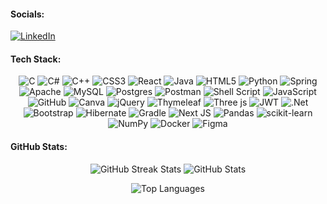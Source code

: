 #### Socials:
[![LinkedIn](https://img.shields.io/badge/LinkedIn-black.svg?logo=linkedin&logoColor=white)](https://www.linkedin.com/in/kristijan-stojanovski-006b51304/) 

#### Tech Stack:
<p align="center">
  <img src="https://img.shields.io/badge/c-black.svg?style=for-the-badge&logo=c&logoColor=white" alt="C">
  <img src="https://img.shields.io/badge/c%23-black.svg?style=for-the-badge&logo=csharp&logoColor=white" alt="C#">
  <img src="https://img.shields.io/badge/c++-black.svg?style=for-the-badge&logo=c%2B%2B&logoColor=white" alt="C++">
  <img src="https://img.shields.io/badge/css3-black.svg?style=for-the-badge&logo=css3&logoColor=white" alt="CSS3">
  <img src="https://img.shields.io/badge/react-black.svg?style=for-the-badge&logo=react&logoColor=white" alt="React">
  <img src="https://img.shields.io/badge/java-black.svg?style=for-the-badge&logo=openjdk&logoColor=white" alt="Java">
  <img src="https://img.shields.io/badge/html5-black.svg?style=for-the-badge&logo=html5&logoColor=white" alt="HTML5">
  <img src="https://img.shields.io/badge/python-black.svg?style=for-the-badge&logo=python&logoColor=white" alt="Python">
  <img src="https://img.shields.io/badge/spring-black.svg?style=for-the-badge&logo=spring&logoColor=white" alt="Spring">
  <img src="https://img.shields.io/badge/apache-black.svg?style=for-the-badge&logo=apache&logoColor=white" alt="Apache">
  <img src="https://img.shields.io/badge/mysql-black.svg?style=for-the-badge&logo=mysql&logoColor=white" alt="MySQL">
  <img src="https://img.shields.io/badge/postgres-black.svg?style=for-the-badge&logo=postgresql&logoColor=white" alt="Postgres">
  <img src="https://img.shields.io/badge/Postman-black.svg?style=for-the-badge&logo=postman&logoColor=white" alt="Postman">
  <img src="https://img.shields.io/badge/shell_script-black.svg?style=for-the-badge&logo=gnu-bash&logoColor=white" alt="Shell Script">
  <img src="https://img.shields.io/badge/javascript-black.svg?style=for-the-badge&logo=javascript&logoColor=white" alt="JavaScript">
  <img src="https://img.shields.io/badge/github-black.svg?style=for-the-badge&logo=github&logoColor=white" alt="GitHub">
  <img src="https://img.shields.io/badge/Canva-black.svg?style=for-the-badge&logo=Canva&logoColor=white" alt="Canva">
  <img src="https://img.shields.io/badge/jquery-black.svg?style=for-the-badge&logo=jquery&logoColor=white" alt="jQuery">
  <img src="https://img.shields.io/badge/Thymeleaf-black.svg?style=for-the-badge&logo=Thymeleaf&logoColor=white" alt="Thymeleaf">
  <img src="https://img.shields.io/badge/threejs-black.svg?style=for-the-badge&logo=three.js&logoColor=white" alt="Three js">
  <img src="https://img.shields.io/badge/JWT-black.svg?style=for-the-badge&logo=JSON%20web%20tokens" alt="JWT">
  <img src="https://img.shields.io/badge/.NET-black.svg?style=for-the-badge&logo=.net&logoColor=white" alt=".Net">
  <img src="https://img.shields.io/badge/bootstrap-black.svg?style=for-the-badge&logo=bootstrap&logoColor=white" alt="Bootstrap">
  <img src="https://img.shields.io/badge/Hibernate-black.svg?style=for-the-badge&logo=Hibernate&logoColor=white" alt="Hibernate">
  <img src="https://img.shields.io/badge/Gradle-black.svg?style=for-the-badge&logo=Gradle&logoColor=white" alt="Gradle">
  <img src="https://img.shields.io/badge/Next-black.svg?style=for-the-badge&logo=next.js&logoColor=white" alt="Next JS">
  <img src="https://img.shields.io/badge/pandas-black.svg?style=for-the-badge&logo=pandas&logoColor=white" alt="Pandas">
  <img src="https://img.shields.io/badge/scikit--learn-black.svg?style=for-the-badge&logo=scikit-learn&logoColor=white" alt="scikit-learn">
  <img src="https://img.shields.io/badge/numpy-black.svg?style=for-the-badge&logo=numpy&logoColor=white" alt="NumPy">
  <img src="https://img.shields.io/badge/docker-black.svg?style=for-the-badge&logo=docker&logoColor=white" alt="Docker">
  <img src="https://img.shields.io/badge/figma-black.svg?style=for-the-badge&logo=figma&logoColor=white" alt="Figma">
</p>


#### GitHub Stats:
<p align="center">
   <img src="https://github-readme-streak-stats.herokuapp.com/?user=KikoTheFinker&theme=highcontrast&hide_border=false" alt="GitHub Streak Stats">
  <img src="https://github-readme-stats.vercel.app/api?username=KikoTheFinker&theme=highcontrast&hide_border=false&include_all_commits=false&count_private=true" alt="GitHub Stats">
</p>
<p align="center">
  <img src="https://github-readme-stats.vercel.app/api/top-langs/?username=KikoTheFinker&theme=highcontrast&hide_border=false&include_all_commits=false&count_private=true&layout=compact" alt="Top Languages">
</p>
